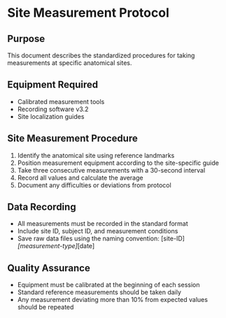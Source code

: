 # Site Measurement Protocol

## Purpose
This document describes the standardized procedures for taking measurements at specific anatomical sites.

## Equipment Required
- Calibrated measurement tools
- Recording software v3.2
- Site localization guides

## Site Measurement Procedure
1. Identify the anatomical site using reference landmarks
2. Position measurement equipment according to the site-specific guide
3. Take three consecutive measurements with a 30-second interval
4. Record all values and calculate the average
5. Document any difficulties or deviations from protocol

## Data Recording
- All measurements must be recorded in the standard format
- Include site ID, subject ID, and measurement conditions
- Save raw data files using the naming convention: [site-ID]_[measurement-type]_[date]

## Quality Assurance
- Equipment must be calibrated at the beginning of each session
- Standard reference measurements should be taken daily
- Any measurement deviating more than 10% from expected values should be repeated
